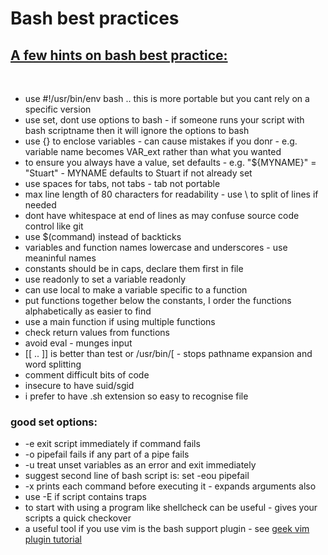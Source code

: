 #  Bash best practices
## <u>A few hints on bash best practice:</u>
&nbsp;

* use #!/usr/bin/env bash .. this is more portable but you cant rely on a specific version
* use set, dont use options to bash - if someone runs your script with bash scriptname then it will ignore the options to bash
* use {} to enclose variables - can cause mistakes if you donr - e.g. variable name becomes VAR_ext rather than what you wanted
* to ensure you always have a value, set defaults - e.g. "${MYNAME}" = "Stuart" - MYNAME defaults to Stuart if not already set
* use spaces for tabs, not tabs - tab not portable
* max line length of 80 characters for readability - use \ to split of lines if needed
* dont have whitespace at end of lines as may confuse source code control like git
* use $(command) instead of backticks
* variables and function names lowercase and underscores - use meaninful names
* constants should be in caps, declare them first in file
* use readonly to set a variable readonly
* can use local to make a variable specific to a function
* put functions together below the constants, I order the functions alphabetically as easier to find
* use a main function if using multiple functions
* check return values from functions
* avoid eval - munges input
* [[ .. ]] is better than test or /usr/bin/[ - stops pathname expansion and word splitting
* comment difficult bits of code
* insecure to have suid/sgid
* i prefer to have .sh extension so easy to recognise file
### good set options:

* -e exit script immediately if command fails
* -o pipefail fails if any part of a pipe fails
* -u treat unset variables as an error and exit immediately
* suggest second line of bash script is: set -eou pipefail
* -x prints each command before executing it - expands arguments also
* use -E if script contains traps
* to start with using a program like shellcheck can be useful - gives your scripts a quick checkover
* a useful tool if you use vim is the bash support plugin - see [geek vim plugin tutorial](https://www.thegeekstuff.com/2009/02/make-vim-as-your-bash-ide-using-bash-support-plugin/)
